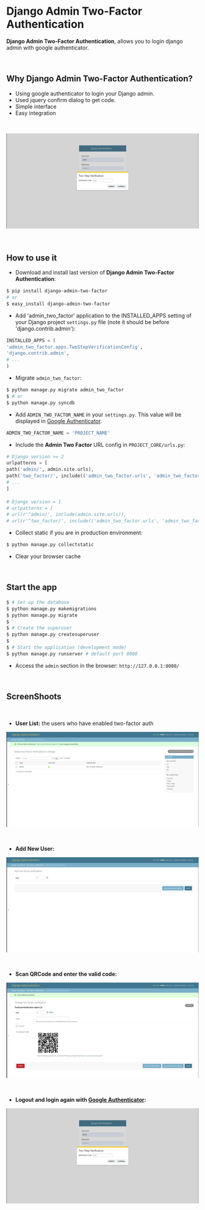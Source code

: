 # Django Admin Two-Factor Authentication

**Django Admin Two-Factor Authentication**, allows you to login django admin with google authenticator.

<br>

## Why Django Admin Two-Factor Authentication?

- Using google authenticator to login your Django admin.
- Used jquery confirm dialog to get code.
- Simple interface
- Easy integration

<br />

![Django Admin Two-Factor Auth](https://raw.githubusercontent.com/tynevosa/django-admin-two-factor-auth/main/screenshoots/django_admin_two_factor_auth_5.png)

<br />

## How to use it

* Download and install last version of **Django Admin Two-Factor Authentication**:

```bash
$ pip install django-admin-two-factor
# or
$ easy_install django-admin-two-factor
```

* Add 'admin_two_factor' application to the INSTALLED_APPS setting of your Django project `settings.py` file (note it should be before 'django.contrib.admin'):

```python
INSTALLED_APPS = (
'admin_two_factor.apps.TwoStepVerificationConfig',
'django.contrib.admin',
# ...
)
```

* Migrate `admin_two_factor`:

```bash
$ python manage.py migrate admin_two_factor
$ # or
$ python manage.py syncdb
```

* Add `‍‍‍‍ADMIN_TWO_FACTOR_NAME` in your `settings.py`. This value will be displayed in [Google Authenticator](https://support.google.com/accounts/answer/1066447?hl=en).

```python
ADMIN_TWO_FACTOR_NAME = 'PROJECT_NAME'
```

* Include the **Admin Two Factor** URL config in `PROJECT_CORE/urls.py`:

```python
# Django version >= 2
urlpatterns = [
path('admin/', admin.site.urls),
path('two_factor/', include(('admin_two_factor.urls', 'admin_two_factor'), namespace='two_factor')),
# ...
]

# Django version = 1
# urlpatterns = [
# url(r'^admin/', include(admin.site.urls)),
# url(r'^two_factor/', include(('admin_two_factor.urls', 'admin_two_factor'), namespace='two_factor')),
```

* Collect static if you are in production environment:

```bash
$ python manage.py collectstatic
```

* Clear your browser cache

<br />

## Start the app

```bash
$ # Set up the database
$ python manage.py makemigrations
$ python manage.py migrate
$
$ # Create the superuser
$ python manage.py createsuperuser
$
$ # Start the application (development mode)
$ python manage.py runserver # default port 8000
```

* Access the `admin` section in the browser: `http://127.0.0.1:8000/`

<br />

## ScreenShoots

<br />

* **User List:** the users who have enabled two-factor auth

![Django Admin Two-Factor Auth: User List](https://raw.githubusercontent.com/tynevosa/django-admin-two-factor-auth/main/screenshoots/django_admin_two_factor_auth_4.png)

<br />
  
* **Add New User:**

![Django Admin Two-Factor Auth: Add New User](https://raw.githubusercontent.com/tynevosa/django-admin-two-factor-auth/main/screenshoots/django_admin_two_factor_auth_2.png)

<br />

* **Scan QRCode and enter the valid code:**

![Django Admin Two-Factor Auth: Scan QRCode](https://raw.githubusercontent.com/tynevosa/django-admin-two-factor-auth/main/screenshoots/django_admin_two_factor_auth_3.png)

<br />

* **Logout and login again with [Google Authenticator](https://support.google.com/accounts/answer/1066447?hl=en):**

![Django Admin Two-Factor Auth: Login with Code](https://raw.githubusercontent.com/tynevosa/django-admin-two-factor-auth/main/screenshoots/django_admin_two_factor_auth_5.png)

